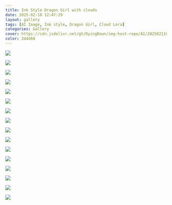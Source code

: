 ```yaml
---
title: Ink Style Dragon Girl with clouds
date: 2025-02-10 12:47:29
layout: gallery
tags: [AI Image, Ink style, Dragon Girl, Cloud Lora]
categories: Gallery
cover: https://cdn.jsdelivr.net/gh/DyingDown/img-host-repo/AI/202502110420564.png
color: 2d4d68
---
```


![](https://cdn.jsdelivr.net/gh/DyingDown/img-host-repo/AI/202502110420564.png)

![](https://cdn.jsdelivr.net/gh/DyingDown/img-host-repo/AI/202502110422272.png)

![](https://cdn.jsdelivr.net/gh/DyingDown/img-host-repo/AI/202502110423330.png)

![](https://cdn.jsdelivr.net/gh/DyingDown/img-host-repo/AI/202502110424397.png)

![](https://cdn.jsdelivr.net/gh/DyingDown/img-host-repo/AI/202502110425551.png)

![](https://cdn.jsdelivr.net/gh/DyingDown/img-host-repo/AI/202502110424418.png)

![](https://cdn.jsdelivr.net/gh/DyingDown/img-host-repo/AI/202502110424490.png)

![](https://cdn.jsdelivr.net/gh/DyingDown/img-host-repo/AI/202502110425790.png)

![](https://cdn.jsdelivr.net/gh/DyingDown/img-host-repo/AI/202502110426680.png)

![](https://cdn.jsdelivr.net/gh/DyingDown/img-host-repo/AI/202502110426215.png)



![](https://cdn.jsdelivr.net/gh/DyingDown/img-host-repo/AI/202502110423753.png)

![](https://cdn.jsdelivr.net/gh/DyingDown/img-host-repo/AI/202502110426522.png)

![](https://cdn.jsdelivr.net/gh/DyingDown/img-host-repo/AI/202502110426263.png)

![](https://cdn.jsdelivr.net/gh/DyingDown/img-host-repo/AI/202502110427831.png)

![](https://cdn.jsdelivr.net/gh/DyingDown/img-host-repo/AI/202502110427466.png)

![](https://cdn.jsdelivr.net/gh/DyingDown/img-host-repo/AI/202502110427436.png)